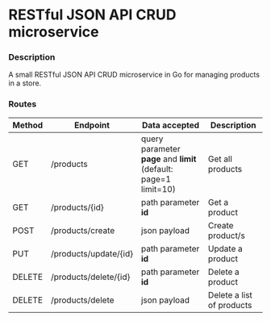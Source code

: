 # RESTful JSON API CRUD microservice


### Description

A small RESTful JSON API CRUD microservice in Go for managing products in a store.


### Routes


| Method | Endpoint              | Data accepted                                                     | Description                |
|--------|-----------------------|-------------------------------------------------------------------|----------------------------|
| GET    | /products             | query parameter **page** and **limit** (default: page=1 limit=10) | Get all products           |
| GET    | /products/{id}        | path parameter **id**                                             | Get a product              |
| POST   | /products/create      | json payload                                                      | Create  product/s          |
| PUT    | /products/update/{id} | path parameter **id**                                             | Update a product           |
| DELETE | /products/delete/{id} | path parameter **id**                                             | Delete a product           |
| DELETE | /products/delete      | json  payload                                                     | Delete a list of products  | 


